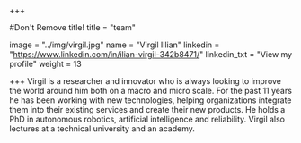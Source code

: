 +++

#Don't Remove title!
title = "team"

image = "../img/virgil.jpg"
name = "Virgil Illian"
linkedin = "https://www.linkedin.com/in/ilian-virgil-342b8471/"
linkedin_txt = "View my profile"
weight = 13

+++
Virgil is a researcher and innovator who is always looking to improve the world around him both on a macro and micro scale. For the past 11 years he has been working with new technologies, helping organizations integrate them into their existing services and create their new products.
He holds a PhD in autonomous robotics, artificial intelligence and reliability. Virgil also lectures at a technical university and an academy.
